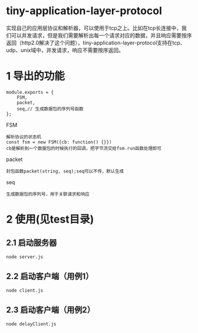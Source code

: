# tiny-application-layer-protocol
实现自己的应用层协议和解析器，可以使用于tcp之上。比如在tcp长连接中，我们可以并发请求，但是我们需要解析出每一个请求对应的数据，并且响应需要按序返回（http2.0解决了这个问题），tiny-application-layer-protocol支持在tcp、udp、unix域中，并发请求，响应不需要按序返回。
# 1 导出的功能
```
module.exports = {
    FSM,
    packet,
    seq,// 生成数据包的序列号函数
};
```
FSM
```
解析协议的状态机
const fsm = new FSM({cb: function() {}})
cb是解析到一个数据包的时候执行的回调，把字节流交给fsm.run函数处理即可
```
packet
```
封包函数packet(string, seq);seq可以不传，默认生成
```
seq
```
生成数据包的序列号，用于关联请求和响应
```
# 2 使用(见test目录)
## 2.1 启动服务器
```
node server.js
```
## 2.2 启动客户端（用例1）
```
node client.js
```
## 2.3 启动客户端（用例2）
```
node delayClient.js
```
